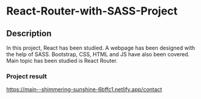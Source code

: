 # React-Router-with-SASS-Project
## Description

In this project, React has been studied. A webpage has been designed with the help of SASS. Bootstrap, CSS, HTML and JS have also been covered. Main topic has been studied is React Router.
### Project result
https://main--shimmering-sunshine-6bffc1.netlify.app/contact
